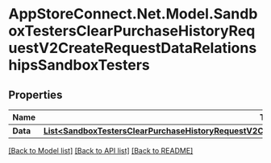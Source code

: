 # AppStoreConnect.Net.Model.SandboxTestersClearPurchaseHistoryRequestV2CreateRequestDataRelationshipsSandboxTesters

## Properties

Name | Type | Description | Notes
------------ | ------------- | ------------- | -------------
**Data** | [**List&lt;SandboxTestersClearPurchaseHistoryRequestV2CreateRequestDataRelationshipsSandboxTestersDataInner&gt;**](SandboxTestersClearPurchaseHistoryRequestV2CreateRequestDataRelationshipsSandboxTestersDataInner.md) |  | 

[[Back to Model list]](../README.md#documentation-for-models) [[Back to API list]](../README.md#documentation-for-api-endpoints) [[Back to README]](../README.md)

